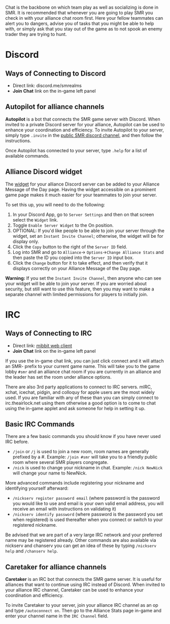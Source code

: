 <!-- TITLE: Chat Servers -->
<!-- SUBTITLE: A quick summary of SMR chat services -->


Chat is the backbone on which team play as well as socializing is done in SMR. It is recommended that whenever you are going to play SMR you check in with your alliance chat room first. Here your fellow teammates can alert you to dangers, advise you of tasks that you might be able to help with, or simply ask that you stay out of the game as to not spook an enemy trader they are trying to hunt.

# Discord
## Ways of Connecting to Discord
* Direct link: discord.me/smrealms
* **Join Chat** link on the in-game left panel

## Autopilot for alliance channels
**Autopilot** is a bot that connects the SMR game server with Discord. When invited to a private Discord server for your alliance, Autopilot can be used to enhance your coordination and efficiency. To invite Autopilot to your server, simply type `.invite` in the [public SMR discord channel](https://discord.me/smrealms), and then follow the instructions.

Once Autopilot has connected to your server, type `.help` for a list of available commands.

## Alliance Discord widget
The [widget](https://blog.discordapp.com/add-the-discord-widget-to-your-site-d45ffcd718c6) for your alliance Discord server can be added to your Alliance Message of the Day page. Having the widget accessible on a prominent game page makes it much easier for your teammates to join your server.

To set this up, you will need to do the following:
1. In your Discord App, go to `Server Settings` and then on that screen select the `Widget` link.
2. Toggle `Enable Server Widget` to the On position.
3. OPTIONAL: If you'd like people to be able to join your server through the widget, set an `Instant Invite Channel`; otherwise, the widget will be for display only. 
4. Click the `Copy` button to the right of the `Server ID` field.
5. Log into SMR and go to `Alliance`-> `Options`->`Change Alliance Stats` and then paste the ID you copied into the `Server ID` input box.
6. Click the `Change` button for it to take effect, and then verify that it displays correctly on your Alliance Message of the Day page.

**Warning:** If you set the `Instant Invite Channel`, then anyone who can see your widget will be able to join your server. If you are worried about security, but still want to use this feature, then you may want to make a separate channel with limited permissions for players to initially join.

# IRC
## Ways of Connecting to IRC
* Direct link: [mibbit web client](https://client02.chat.mibbit.com/?server=irc.theairlock.net&channel=%23smr) 
* **Join Chat** link on the in-game left panel

If you use the in-game chat link, you can just click connect and it will attach an SMR- prefix to your current game name. This will take you to the game lobby `#smr` and an alliance chat room if you are currently in an alliance and the leader has set the room under alliance options.

There are also 3rd party applications to connect to IRC servers. mIRC, xchat, icechat, pidgin, and colloquy for apple users are the most widely used. If you are familiar with any of these than you can simply connect to irc.theairlock.net using them otherwise a good option is to come to chat using the in-game applet and ask someone for help in setting it up.

## Basic IRC Commands

There are a few basic commands you should know if you have never used IRC before. 
* `/join` or `/j` is used to join a new room, room names are generally prefixed by a #. Example: `/join #smr` will take you to a friendly public room where several SMR players congregate.
* `/nick` is used to change your nickname in chat. Example: `/nick NewNick` will change your name to NewNick.

More advanced commands include registering your nickname and identifying yourself afterward:
* `/nickserv register password email` (where password is the password you would like to use and email is your own valid email address, you will receive an email with instructions on validating it)
* `/nickserv identify password` (where password is the password you set when registered) is used thereafter when you connect or switch to your registered nickname.

Be advised that we are part of a very large IRC network and your preferred name may be registered already.
Other commands are also available via nickserv and chanserv you can get an idea of these by typing `/nickserv help` and `/chanserv help`.

## Caretaker for alliance channels
**Caretaker** is an IRC bot that connects the SMR game server. It is useful for alliances that want to continue using IRC instead of Discord. When invited to your alliance IRC channel, Caretaker can be used to enhance your coordination and efficiency.

To invite Caretaker to your server, join your alliance IRC channel as an op and type `/autoconnect on`. Then go to the Alliance Stats page in-game and enter your channel name in the `IRC Channel` field.